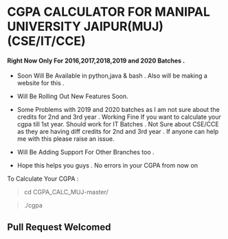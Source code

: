 # CGPA CALCULATOR FOR MANIPAL UNIVERSITY JAIPUR(MUJ) (CSE/IT/CCE) 

#### Right Now Only For 2016,2017,2018,2019 and 2020 Batches . 

- Soon Will Be Available in python,java & bash . Also will be making a website for this .

-  Will Be Rolling Out New Features Soon. 

- Some Problems with 2019 and 2020 batches as I am not sure about the credits for 2nd and 3rd year . Working Fine If you want to calculate your cgpa till 1st year. Should work for IT Batches  . Not Sure about CSE/CCE as they are having diff credits for 2nd and 3rd year . If anyone can help me with this please raise an issue. 

-  Will Be Adding Support For Other Branches too .

- Hope this helps you guys . No errors in your CGPA from now on 


To Calculate Your CGPA :
> cd CGPA_CALC_MUJ-master/

> ./cgpa 



## Pull Request Welcomed 

